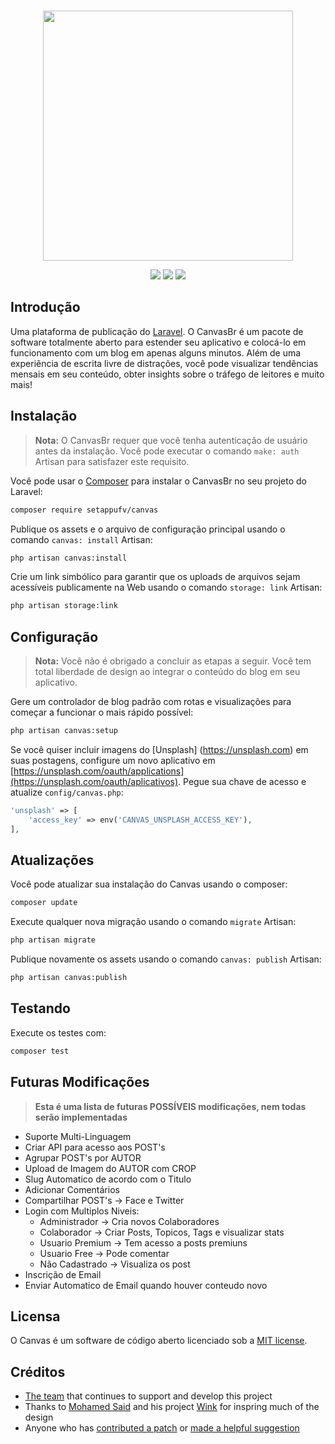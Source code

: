 <p align="center">
    <br>
    <img src="https://raw.githubusercontent.com/cnvs/art/master/github-header.png" width="400">
</p>

<p align="center">
	<a href="https://packagist.org/packages/setappufv/canvas"><img src="https://poser.pugx.org/setappufv/canvas/downloads"></a>
	<a href="https://packagist.org/packages/setappufv/canvas"><img src="https://poser.pugx.org/setappufv/canvas/v/stable"></a>
	<a href="https://packagist.org/packages/setappufv/canvas"><img src="https://poser.pugx.org/setappufv/canvas/license"></a>
    <br>
</p>

## Introdução

Uma plataforma de publicação do [Laravel](https://laravel.com). O CanvasBr é um pacote de software totalmente aberto para estender seu aplicativo e colocá-lo em funcionamento com um blog em apenas alguns minutos. Além de uma experiência de escrita livre de distrações, você pode visualizar tendências mensais em seu conteúdo, obter insights sobre o tráfego de leitores e muito mais!

## Instalação

> **Nota:** O CanvasBr requer que você tenha autenticação de usuário antes da instalação. Você pode executar o comando `make: auth` Artisan para satisfazer este requisito.

Você pode usar o [Composer](https://getcomposer.org/) para instalar o CanvasBr no seu projeto do Laravel:

```bash
composer require setappufv/canvas
```

Publique os assets e o arquivo de configuração principal usando o comando `canvas: install` Artisan:

```bash
php artisan canvas:install
```

Crie um link simbólico para garantir que os uploads de arquivos sejam acessíveis publicamente na Web usando o comando `storage: link` Artisan:

```bash
php artisan storage:link
```

## Configuração

> **Nota:** Você não é obrigado a concluir as etapas a seguir. Você tem total liberdade de design ao integrar o conteúdo do blog em seu aplicativo.

Gere um controlador de blog padrão com rotas e visualizações para começar a funcionar o mais rápido possível:

```bash
php artisan canvas:setup
```
Se você quiser incluir imagens do [Unsplash] (https://unsplash.com) em suas postagens, configure um novo aplicativo em [https://unsplash.com/oauth/applications](https://unsplash.com/oauth/aplicativos). Pegue sua chave de acesso e atualize `config/canvas.php`:

```php
'unsplash' => [
    'access_key' => env('CANVAS_UNSPLASH_ACCESS_KEY'),
],
```

## Atualizações

Você pode atualizar sua instalação do Canvas usando o composer:

```bash
composer update
```

Execute qualquer nova migração usando o comando `migrate` Artisan:

```bash
php artisan migrate
```

Publique novamente os assets usando o comando `canvas: publish` Artisan:

```bash
php artisan canvas:publish
```

## Testando

Execute os testes com:

```bash
composer test
```

## Futuras Modificações

> **Esta é uma lista de futuras POSSÍVEIS modificações, nem todas serão implementadas**

<ul>
    <li> Suporte Multi-Linguagem </li>
    <li> Criar API para acesso aos POST's </li>
    <li> Agrupar POST's por AUTOR </li>
    <li> Upload de Imagem do AUTOR com CROP </li>
    <li> Slug Automatico de acordo com o Titulo </li>
    <li> Adicionar Comentários </li>
    <li> Compartilhar POST's -> Face e Twitter </li>
    <li> Login com Multiplos Niveis:
        <ul>
            <li>Administrador -> Cria novos Colaboradores </li>
            <li> Colaborador -> Criar Posts, Topicos, Tags e visualizar stats </li>
            <li> Usuario Premium -> Tem acesso a posts premiuns </li>
            <li> Usuario Free -> Pode comentar </li>
            <li> Não Cadastrado -> Visualiza os post </li>
        </ul>
    </li>
    <li> Inscrição de Email </li>
    <li> Enviar Automatico de Email quando houver conteudo novo </li>
</ul>

## Licensa
O Canvas é um software de código aberto licenciado sob a [MIT license](https://opensource.org/licenses/MIT).

## Créditos

- [The team](https://github.com/orgs/cnvs/people) that continues to support and develop this project
- Thanks to [Mohamed Said](https://themsaid.com/) and his project [Wink](https://github.com/writingink/wink) for inspring much of the design
- Anyone who has [contributed a patch](https://github.com/cnvs/canvas/pulls) or [made a helpful suggestion](https://github.com/cnvs/canvas/issues)
